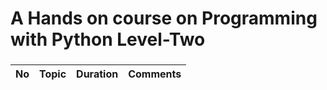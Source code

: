 #  A Hands on course on Programming with Python Level-Two
### 

|**No** | **Topic**         |**Duration** | **Comments**|
|------ | ----------------- |-------------|-------------|
